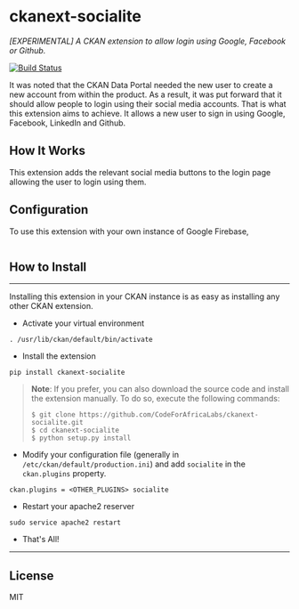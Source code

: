 # ckanext-socialite
_[EXPERIMENTAL] A CKAN extension to allow login using Google, Facebook or Github._

[![Build Status](https://travis-ci.org/CodeForAfricaLabs/ckanext-socialite.svg?branch=develop)](https://travis-ci.org/CodeForAfricaLabs/ckanext-socialite)


It was noted that the CKAN Data Portal needed the new user to create a new account from within the product.
As a result, it was put forward that it should allow people to login using their social media accounts.
That is what this extension aims to achieve. It allows a new user to sign in using Google, Facebook, LinkedIn and Github.

## How It Works

This extension adds the relevant social media buttons to the login page allowing the user to login using them.

## Configuration

To use this extension with your own instance of Google Firebase,

```

```

## How to Install
------------
Installing this extension in your CKAN instance is as easy as installing any other CKAN extension.

* Activate your virtual environment
```
. /usr/lib/ckan/default/bin/activate
```
* Install the extension
```
pip install ckanext-socialite
```
> **Note**: If you prefer, you can also download the source code and install the extension manually. To do so, execute the following commands:
> ```
> $ git clone https://github.com/CodeForAfricaLabs/ckanext-socialite.git
> $ cd ckanext-socialite
> $ python setup.py install
> ```

* Modify your configuration file (generally in `/etc/ckan/default/production.ini`) and add `socialite` in the `ckan.plugins` property.
```
ckan.plugins = <OTHER_PLUGINS> socialite
```

* Restart your apache2 reserver
```
sudo service apache2 restart
```
* That's All!
---

## License

MIT
